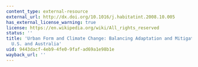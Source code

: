 ```yaml
---
content_type: external-resource
external_url: http://dx.doi.org/10.1016/j.habitatint.2008.10.005
has_external_license_warning: true
license: https://en.wikipedia.org/wiki/All_rights_reserved
status: ''
title: 'Urban Form and Climate Change: Balancing Adaptation and Mitigation in the
  U.S. and Australia'
uid: 9443dacf-4eb9-4fe0-9faf-ad69a1e98b1e
wayback_url: ''
---
```

